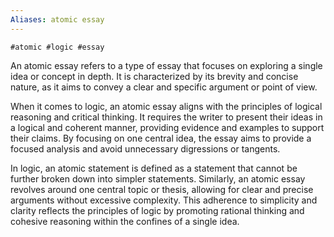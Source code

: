 ```yaml
---
Aliases: atomic essay
---
```


	#atomic #logic #essay

An atomic essay refers to a type of essay that focuses on exploring a single idea or concept in depth. It is characterized by its brevity and concise nature, as it aims to convey a clear and specific argument or point of view. 

When it comes to logic, an atomic essay aligns with the principles of logical reasoning and critical thinking. It requires the writer to present their ideas in a logical and coherent manner, providing evidence and examples to support their claims. By focusing on one central idea, the essay aims to provide a focused analysis and avoid unnecessary digressions or tangents.

In logic, an atomic statement is defined as a statement that cannot be further broken down into simpler statements. Similarly, an atomic essay revolves around one central topic or thesis, allowing for clear and precise arguments without excessive complexity. This adherence to simplicity and clarity reflects the principles of logic by promoting rational thinking and cohesive reasoning within the confines of a single idea.